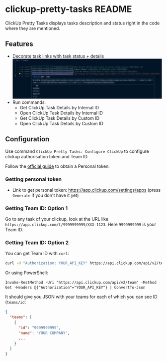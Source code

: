 # clickup-pretty-tasks README

ClickUp Pretty Tasks displays tasks description and status right in the code where they are mentioned.

## Features
 - Decorate task links with task status + details
        ![preview](media/demoscreen.png)
 - Run commands: 
    - Get ClickUp Task Details by Internal ID
    - Open ClickUp Task Details by Internal ID
    - Get ClickUp Task Details by Custom ID
    - Open ClickUp Task Details by Custom ID

## Configuration

Use command `ClickUp Pretty Tasks: Configure ClickUp` to configure clickup authorisation token and Team ID.

Follow the [official guide](https://clickup.com/api/developer-portal/authentication/) to obtain a Personal token:

### Getting personal token
 - Link to get personal token: https://app.clickup.com/settings/apps (press `Generate` if you don't have it yet)

### Getting Team ID: Option 1
Go to any task of your clickup, look at the URL like `https://app.clickup.com/t/9999999999/XXX-1123`. Here `9999999999` is your Team ID.

### Getting Team ID: Option 2
You can get Team ID with `curl`:
```sh
curl -H "Authorization: YOUR_API_KEY" https://api.clickup.com/api/v2/team
```

Or using PowerShell:
```pwsh
Invoke-RestMethod -Uri "https://api.clickup.com/api/v2/team" -Method Get -Headers @{"Authorization"="YOUR_API_KEY"} | ConvertTo-Json
```

It should give you JSON with your teams for each of which you can see ID (`teams/id`:
```json
{
  "teams": [
    {
      "id": "9999999999",
      "name": "YOUR COMPANY",
      ...
    }
  ]
}
```
